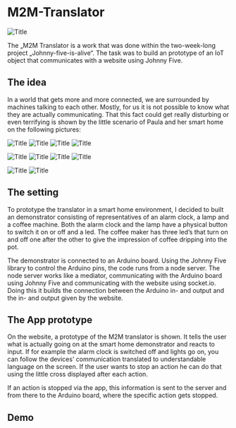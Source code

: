 # M2M-Translator

![Title](https://github.com/RahelFl/M2M-Translator/blob/master/img/Titel.png)

The „M2M Translator is a work that was done within the two-week-long project „Johnny-five-is-alive“. The task was to build an prototype of an IoT object that communicates with a website using Johnny Five.

## The idea

In a world that gets more and more connected, we are surrounded by machines talking to each other. Mostly, for us it is not possible to know what they are actually communicating. That this fact could get really disturbing or even terrifying is shown by the little scenario of Paula and her smart home on the following pictures:

![Title](https://github.com/RahelFl/M2M-Translator/blob/master/img/Szenario_1.jpg) ![Title](https://github.com/RahelFl/M2M-Translator/blob/master/img/Szenario_2.jpg) ![Title](https://github.com/RahelFl/M2M-Translator/blob/master/img/Szenario_3.jpg) ![Title](https://github.com/RahelFl/M2M-Translator/blob/master/img/Szenario_4.jpg)

![Title](https://github.com/RahelFl/M2M-Translator/blob/master/img/Szenario_5.jpg) ![Title](https://github.com/RahelFl/M2M-Translator/blob/master/img/Szenario_6.jpg) ![Title](https://github.com/RahelFl/M2M-Translator/blob/master/img/Szenario_7.jpg) ![Title](https://github.com/RahelFl/M2M-Translator/blob/master/img/Szenario_8.jpg)

![Title](https://github.com/RahelFl/M2M-Translator/blob/master/img/Szenario_9.jpg) ![Title](https://github.com/RahelFl/M2M-Translator/blob/master/img/Szenario_10.jpg)

## The setting

To prototype the translator in a smart home environment, I decided to built an demonstrator consisting of representatives of an alarm clock, a lamp and a coffee machine. Both the alarm clock and the lamp have a physical button to switch it on or off and a led. The coffee maker has three led’s that turn on and off one after the other to give the impression of coffee dripping into the pot.

The demonstrator is connected to an Arduino board. Using the Johnny Five library to control the Arduino pins, the code runs from a node server. The node server works like a mediator, communicating with the Arduino board using Johnny Five and communicating with the website using socket.io. Doing this it builds the connection between the Arduino in- and output and the in- and output given by the website.

## The App prototype

On the website, a prototype of the M2M translator is shown. It tells the user what is actually going on at the smart home demonstrator and reacts to input. If for example the alarm clock is switched off and lights go on, you can follow the devices’ communication translated to understandable language on the screen. If the user wants to stop an action he can do that using the little cross displayed after each action.

If an action is stopped via the app, this information is sent to the server and from there to the Arduino board, where the specific action gets stopped.

## Demo
